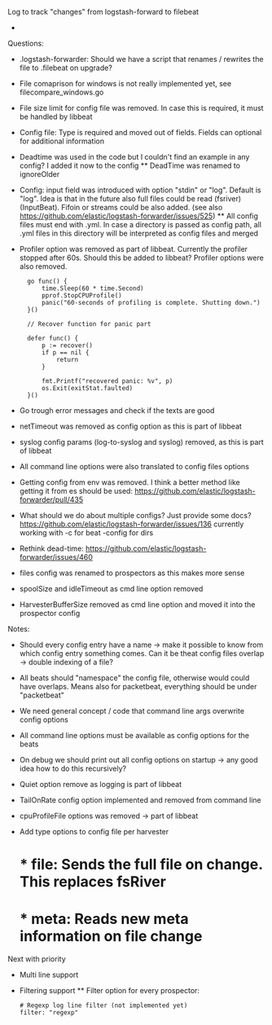 Log to track "changes" from logstash-forward to filebeat

*



Questions:

 * .logstash-forwarder: Should we have a script that renames / rewrites the file to .filebeat on upgrade?
 * File comaprison for windows is not really implemented yet, see filecompare_windows.go
 * File size limit for config file was removed. In case this is required, it must be handled by libbeat
 * Config file: Type is required and moved out of fields. Fields can optional for additional information
 * Deadtime was used in the code but I couldn't find an example in any config? I added it now to the config
 ** DeadTime was renamed to ignoreOlder
 * Config: input field was introduced with option "stdin" or "log". Default is "log". Idea is that in the future
   also full files could be read (fsriver) (InputBeat). Fifoin or streams could be also added. (see also https://github.com/elastic/logstash-forwarder/issues/525)
 ** All config files must end with .yml. In case a directory is passed as config path, all .yml files in this directory
     will be interpreted as config files and merged
* Profiler option was removed as part of libbeat. Currently the profiler stopped after 60s. Should this be added to libbeat?
  Profiler options were also removed.


		go func() {
			time.Sleep(60 * time.Second)
			pprof.StopCPUProfile()
			panic("60-seconds of profiling is complete. Shutting down.")
		}()

		// Recover function for panic part

		defer func() {
			p := recover()
			if p == nil {
				return
			}

			fmt.Printf("recovered panic: %v", p)
			os.Exit(exitStat.faulted)
		}()



* Go trough error messages and check if the texts are good
* netTimeout was removed as config option as this is part of libbeat
* syslog config params (log-to-syslog and syslog) removed, as this is part of libbeat
* All command line options were also translated to config files options
* Getting config from env was removed. I think a better method like getting it from es should be used: https://github.com/elastic/logstash-forwarder/pull/435
* What should we do about multiple configs? Just provide some docs? https://github.com/elastic/logstash-forwarder/issues/136 currently working with -c for beat -config for dirs
* Rethink dead-time: https://github.com/elastic/logstash-forwarder/issues/460
* files config was renamed to prospectors as this makes more sense
* spoolSize and idleTimeout as cmd line option removed
* HarvesterBufferSize removed as cmd line option and moved it into the prospector config

Notes:
* Should every config entry have a name -> make it possible to know from which config entry something comes.
  Can it be theat config files overlap -> double indexing of a file?
* All beats should "namespace" the config file, otherwise would could have overlaps. Means also for packetbeat, everything should be under "packetbeat"
* We need general concept / code that command line args overwrite config options
* All command line options must be available as config options for the beats
* On debug we should print out all config options on startup -> any good idea how to do this recursively?
* Quiet option remove as logging is part of libbeat
* TailOnRate config option implemented and removed from command line
* cpuProfileFile options was removed -> part of libbeat
* Add type options to config file per harvester

     # * file: Sends the full file on change. This replaces fsRiver
     # * meta: Reads new meta information on file change

Next with priority
* Multi line support
* Filtering support
** Filter option for every prospector:

      # Regexp log line filter (not implemented yet)
      filter: "regexp"


